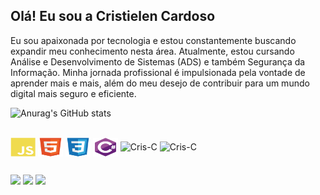 ## Olá! Eu sou a Cristielen Cardoso

Eu sou apaixonada por tecnologia e estou constantemente buscando expandir meu conhecimento nesta área. Atualmente, estou cursando Análise e Desenvolvimento de Sistemas (ADS) e também  Segurança da Informação. Minha jornada profissional é impulsionada pela vontade de aprender mais e mais, além do meu desejo de contribuir para um mundo digital mais seguro e eficiente.



![Anurag's GitHub stats](https://github-readme-stats.vercel.app/api?username=cristielen-cardoso&show_icons=true&theme=radical)


<div style="display: inline_block"><br>
  <img align="center" alt="Cris-Js" height="30" width="40" src="https://raw.githubusercontent.com/devicons/devicon/master/icons/javascript/javascript-plain.svg">
  <img align="center" alt="Cris-HTML" height="30" width="40" src="https://raw.githubusercontent.com/devicons/devicon/master/icons/html5/html5-original.svg">
  <img align="center" alt="Cris-CSS" height="30" width="40" src="https://raw.githubusercontent.com/devicons/devicon/master/icons/css3/css3-original.svg">
  <img align="center" alt="Cris-Csharp" height="30" width="40" src="https://raw.githubusercontent.com/devicons/devicon/master/icons/csharp/csharp-original.svg">
  <img align="center" alt="Cris-C" height="30" width="40" src="https://cdn.jsdelivr.net/gh/devicons/devicon@latest/icons/c/c-original.svg" />
  <img align="center" alt="Cris-C" height="30" width="40" src="https://cdn.jsdelivr.net/gh/devicons/devicon@latest/icons/figma/figma-original.svg" />
      
        
          
</div>

  ##
 
<div> 
 <a href="www.linkedin.com/in/cristielen-fernanda-cardoso" target="_blank"><img src="https://img.shields.io/badge/-LinkedIn-%230077B5?style=for-the-badge&logo=linkedin&logoColor=white" target="_blank"></a> 
 <a href = "crisfernandac10@gmail.com"><img src="https://img.shields.io/badge/-Gmail-%23333?style=for-the-badge&logo=gmail&logoColor=white" target="_blank"></a>
 <a href="https://www.instagram.com/_crisfernandac/" target="_blank"><img src="https://img.shields.io/badge/-Instagram-%23E4405F?style=for-the-badge&logo=instagram&logoColor=white" target="_blank"></a>  
</div>
